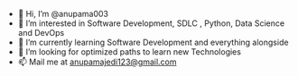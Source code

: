 - 👋 Hi, I’m @anupama003
- 👀 I’m interested in Software Development, SDLC , Python, Data Science and DevOps
- 🌱 I’m currently learning Software Development and everything alongside
- 💞️ I’m looking for optimized paths to learn new Technologies
- 📫 Mail me at anupamajedi123@gmail.com

<!---
anupama003/anupama003 is a ✨ special ✨ repository because its `README.md` (this file) appears on your GitHub profile.
You can click the Preview link to take a look at your changes.
--->

